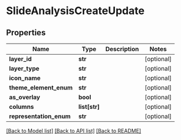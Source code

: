 # SlideAnalysisCreateUpdate

## Properties
Name | Type | Description | Notes
------------ | ------------- | ------------- | -------------
**layer_id** | **str** |  | [optional] 
**layer_type** | **str** |  | [optional] 
**icon_name** | **str** |  | [optional] 
**theme_element_enum** | **str** |  | [optional] 
**as_overlay** | **bool** |  | [optional] 
**columns** | **list[str]** |  | [optional] 
**representation_enum** | **str** |  | [optional] 

[[Back to Model list]](../README.md#documentation-for-models) [[Back to API list]](../README.md#documentation-for-api-endpoints) [[Back to README]](../README.md)

